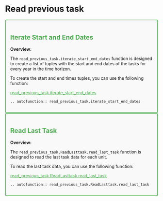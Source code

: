 # Read previous task


<div style="border: 2px solid #4CAF50; padding: 15px; background-color: #f9f9f9; border-radius: 5px;">
  <h2 style="color: #4CAF50;">Iterate Start and End Dates</h2>
  <p><strong>Overview:</strong></p>
  <p>The <code>read_previous_task.iterate_start_end_dates</code> function is designed to create a list of tuples with the start and end dates of the tasks for every year in the time horizon.</p>
  <p>To create the start and end times tuples, you can use the following function:</p>
  <p><a href="https://github.com/fsartore/Schedule_MIL_optimization_pyomo/blob/main/read_previous_task.py#L25-L40" target="_blank" style="color: #4CAF50;">read_previous_task.iterate_start_end_dates</a></p>

```{eval-rst}
.. autofunction:: read_previous_task.iterate_start_end_dates
```
</div>

<div style="border: 2px solid #4CAF50; padding: 15px; background-color: #f9f9f9; border-radius: 5px;">
  <h2 style="color: #4CAF50;">Read Last Task</h2>
  <p><strong>Overview:</strong></p>
  <p>The <code>read_previous_task.ReadLasttask.read_last_task</code> function is designed to read the last task data for each unit.</p>
  <p>To read the last task data, you can use the following function:</p>
  <p><a href="https://github.com/fsartore/Schedule_MIL_optimization_pyomo/blob/main/read_previous_task.py#L19-L20" target="_blank" style="color: #4CAF50;">read_previous_task.ReadLasttask.read_last_task</a></p>

```{eval-rst}
.. autofunction:: read_previous_task.ReadLasttask.read_last_task
```
</div>